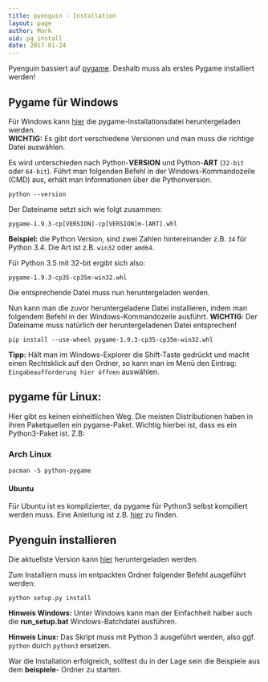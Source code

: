 ```yaml
---
title: pyenguin - Installation
layout: page
author: Mark
uid: pg_install
date: 2017-01-24
---
```


Pyenguin bassiert auf [pygame](http://www.pygame.org).
Deshalb muss als erstes Pygame installiert werden!

## Pygame für Windows

Für Windows kann [hier](http://www.lfd.uci.edu/~gohlke/pythonlibs/#pygame) die pygame-Installationsdatei heruntergeladen werden.  
**WICHTIG:** Es gibt dort verschiedene Versionen und man muss die richtige Datei auswählen.

Es wird unterschieden nach Python-**VERSION** und Python-**ART** (`32-bit` oder `64-bit`).
Führt man folgenden Befehl in der Windows-Kommandozeile (CMD) aus, erhält man Informationen über die Pythonversion.

```
python --version
```

Der Dateiname setzt sich wie folgt zusammen:

```
pygame‑1.9.3‑cp[VERSION]‑cp[VERSION]m‑[ART].whl
```

**Beispiel:** die Python Version, sind zwei Zahlen hintereinander z.B. `34` für Python 3.4.
Die Art ist z.B. `win32` oder `amd64`.

Für Python 3.5 mit 32-bit ergibt sich also:

```
pygame‑1.9.3‑cp35‑cp35m‑win32.whl
```

Die entsprechende Datei muss nun heruntergeladen werden.


Nun kann man die zuvor heruntergeladene Datei installieren, indem man folgendem Befehl in der Windows-Kommandozeile ausführt.
**WICHTIG**: Der Dateiname muss natürlich der heruntergeladenen Datei entsprechen!

```
pip install --use-wheel pygame‑1.9.3‑cp35‑cp35m‑win32.whl
```

**Tipp:** Hält man im Windows-Explorer die Shift-Taste gedrückt und macht einen
Rechtsklick auf den Ordner, so kann man im Menü den Eintrag:
 `Eingabeaufforderung hier öffnen` auswählen.


## pygame für Linux:

Hier gibt es keinen einheitlichen Weg. Die meisten Distributionen haben in ihren Paketquellen ein pygame-Paket. Wichtig hierbei ist, dass es ein Python3-Paket ist.
Z.B: 

### Arch Linux
```
pacman -S python-pygame
```

#### Ubuntu
Für Ubuntu ist es komplizierter, da pygame für Python3 selbst kompiliert werden muss. Eine Anleitung ist z.B. [hier][ubu] zu finden.

[ubu]: http://askubuntu.com/a/515506


## Pyenguin installieren

Die aktuellste Version kann [hier](https://github.com/coderdojoka/pyenguin/archive/master.zip) heruntergeladen werden.

Zum Installiern muss im entpackten Ordner folgender Befehl ausgeführt werden:

```
python setup.py install
```

**Hinweis Windows:** Unter Windows kann man der Einfachheit halber auch die **run_setup.bat** Windows-Batchdatei ausführen.
 
**Hinweis Linux:** Das Skript muss mit Python 3 ausgeführt werden, also ggf. `python` durch `python3` ersetzen. 


War die Installation erfolgreich, solltest du in der Lage sein die Beispiele aus dem **beispiele**- Ordner zu starten. 